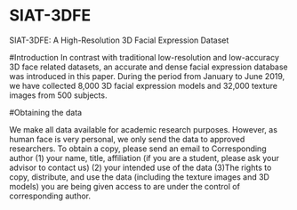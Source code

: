 # SIAT-3DFE
SIAT-3DFE: A High-Resolution 3D Facial Expression Dataset

#Introduction
In contrast with traditional low-resolution and low-accuracy 3D face related datasets, an accurate and dense facial expression database was introduced in this paper. During the period from January to June 2019, we have collected 8,000 3D facial expression models and 32,000 texture images from 500 subjects.

#Obtaining the data

We make all  data available for academic research purposes. However, as human face is very personal, we only send the data to approved researchers. To obtain a copy, please send an email to Corresponding author
(1) your name, title, affiliation (if you are a student, please ask your advisor to contact us)
(2) your intended use of the data
(3)The rights to copy, distribute, and use the data (including the texture images and 3D models) you are being given access to are under the control of corresponding author. 
